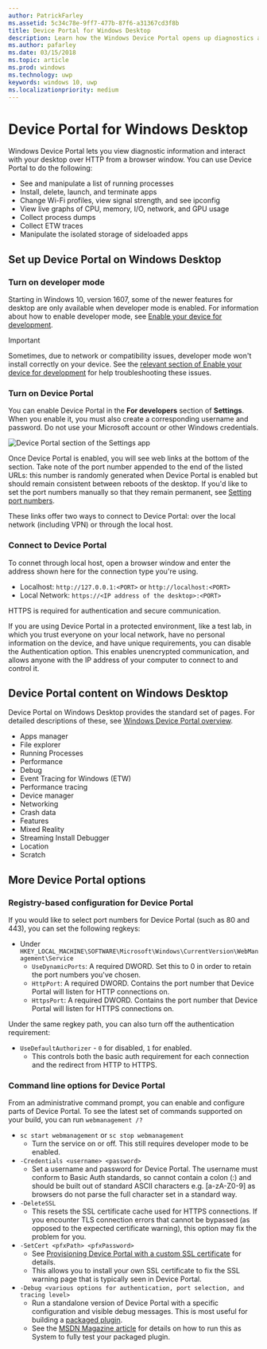 ```yaml
---
author: PatrickFarley
ms.assetid: 5c34c78e-9ff7-477b-87f6-a31367cd3f8b
title: Device Portal for Windows Desktop
description: Learn how the Windows Device Portal opens up diagnostics and automation on your Windows desktop.
ms.author: pafarley
ms.date: 03/15/2018
ms.topic: article
ms.prod: windows
ms.technology: uwp
keywords: windows 10, uwp
ms.localizationpriority: medium
---
```

# Device Portal for Windows Desktop



Windows Device Portal lets you view diagnostic information and interact with your desktop over HTTP from a browser window. You can use Device Portal to do the following:
- See and manipulate a list of running processes
- Install, delete, launch, and terminate apps
- Change Wi-Fi profiles, view signal strength, and see ipconfig
- View live graphs of CPU, memory, I/O, network, and GPU usage
- Collect process dumps
- Collect ETW traces 
- Manipulate the isolated storage of sideloaded apps

## Set up Device Portal on Windows Desktop

### Turn on developer mode

Starting in Windows 10, version 1607, some of the newer features for desktop are only available when developer mode is enabled. For information about how to enable developer mode, see [Enable your device for development](../get-started/enable-your-device-for-development.md).

> [!IMPORTANT]
> Sometimes, due to network or compatibility issues, developer mode won't install correctly on your device. See the [relevant section of Enable your device for development](https://docs.microsoft.com/windows/uwp/get-started/enable-your-device-for-development#failure-to-install-developer-mode-package) for help troubleshooting these issues.

### Turn on Device Portal

You can enable Device Portal in the **For developers** section of **Settings**. When you enable it, you must also create a corresponding username and password. Do not use your Microsoft account or other Windows credentials. 

![Device Portal section of the Settings app](images/device-portal/device-portal-desk-settings.png) 

Once Device Portal is enabled, you will see web links at the bottom of the section. Take note of the port number appended to the end of the listed URLs: this number is randomly generated when Device Portal is enabled but should remain consistent between reboots of the desktop. If you'd like to set the port numbers manually so that they remain permanent, see [Setting port numbers](device-portal-desktop.md#setting-port-numbers).

These links offer two ways to connect to Device Portal: over the local network (including VPN) or through the local host.

### Connect to Device Portal

To connet through local host, open a browser window and enter the address shown here for the connection type you're using.

* Localhost: `http://127.0.0.1:<PORT>` or `http://localhost:<PORT>`
* Local Network: `https://<IP address of the desktop>:<PORT>`

HTTPS is required for authentication and secure communication.

If you are using Device Portal in a protected environment, like a test lab, in which you trust everyone on your local network, have no personal information on the device, and have unique requirements, you can disable the Authentication option. This enables unencrypted communication, and allows anyone with the IP address of your computer to connect to and control it.

## Device Portal content on Windows Desktop

Device Portal on Windows Desktop provides the standard set of pages. For detailed descriptions of these, see [Windows Device Portal overview](device-portal.md).

- Apps manager
- File explorer
- Running Processes
- Performance
- Debug
- Event Tracing for Windows (ETW)
- Performance tracing
- Device manager
- Networking
- Crash data
- Features
- Mixed Reality
- Streaming Install Debugger
- Location
- Scratch

## More Device Portal options
### Registry-based configuration for Device Portal

If you would like to select port numbers for Device Portal (such as 80 and 443), you can set the following regkeys:

- Under `HKEY_LOCAL_MACHINE\SOFTWARE\Microsoft\Windows\CurrentVersion\WebManagement\Service`
	- `UseDynamicPorts`: A required DWORD. Set this to 0 in order to retain the port numbers you've chosen.
	- `HttpPort`: A required DWORD. Contains the port number that Device Portal will listen for HTTP connections on.	
	- `HttpsPort`: A required DWORD. Contains the port number that Device Portal will listen for HTTPS connections on.
	
Under the same regkey path, you can also turn off the authentication requirement:
- `UseDefaultAuthorizer` - `0` for disabled, `1` for enabled.  
	- This controls both the basic auth requirement for each connection and the redirect from HTTP to HTTPS.  
	
### Command line options for Device Portal
From an administrative command prompt, you can enable and configure parts of Device Portal. To see the latest set of commands supported on your build, you can run `webmanagement /?`

- `sc start webmanagement` or `sc stop webmanagement` 
	- Turn the service on or off. This still requires developer mode to be enabled. 
- `-Credentials <username> <password>` 
	- Set a username and password for Device Portal. The username must conform to Basic Auth standards, so cannot contain a colon (:) and should be built out of standard ASCII characters e.g. [a-zA-Z0-9] as browsers do not parse the full character set in a standard way.  
- `-DeleteSSL` 
	- This resets the SSL certificate cache used for HTTPS connections. If you encounter TLS connection errors that cannot be bypassed (as opposed to the expected certificate warning), this option may fix the problem for you. 
- `-SetCert <pfxPath> <pfxPassword>`
	- See [Provisioning Device Portal with a custom SSL certificate](https://docs.microsoft.com/windows/uwp/debug-test-perf/device-portal-ssl) for details.  
	- This allows you to install your own SSL certificate to fix the SSL warning page that is typically seen in Device Portal. 
- `-Debug <various options for authentication, port selection, and tracing level>`
	- Run a standalone version of Device Portal with a specific configuration and visible debug messages. This is most useful for building a [packaged plugin](https://docs.microsoft.com/windows/uwp/debug-test-perf/device-portal-plugin). 
	- See the [MSDN Magazine article](https://msdn.microsoft.com/en-us/magazine/mt826332.aspx) for details on how to run this as System to fully test your packaged plugin. 

